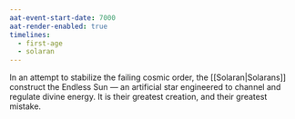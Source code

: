 ```yaml
---
aat-event-start-date: 7000
aat-render-enabled: true
timelines:
  - first-age
  - solaran
---
```

In an attempt to stabilize the failing cosmic order, the [[Solaran|Solarans]] construct the Endless Sun — an artificial star engineered to channel and regulate divine energy. It is their greatest creation, and their greatest mistake.
